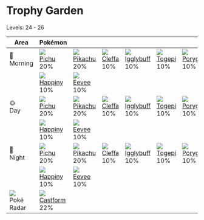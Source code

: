 # Trophy Garden
Levels: 24 - 26

Area                           | Pokémon                          | &nbsp;                           | &nbsp;                           | &nbsp;                           | &nbsp;                           | &nbsp;                           
---                            | ---                              | ---                              | ---                              | ---                              | ---                              | ---                              
🌅<br>Morning                   | ![][172]<br> [Pichu]<br> 20%    | ![][025]<br> [Pikachu]<br> 20%  | ![][173]<br> [Cleffa]<br> 10%   | ![][174]<br> [Igglybuff]<br> 10%| ![][175]<br> [Togepi]<br> 10%   | ![][137]<br> [Porygon]<br> 10%  
&nbsp;                         | ![][440]<br> [Happiny]<br> 10%  | ![][133]<br> [Eevee]<br> 10%    
🌞<br>Day                       | ![][172]<br> [Pichu]<br> 20%    | ![][025]<br> [Pikachu]<br> 20%  | ![][173]<br> [Cleffa]<br> 10%   | ![][174]<br> [Igglybuff]<br> 10%| ![][175]<br> [Togepi]<br> 10%   | ![][137]<br> [Porygon]<br> 10%  
&nbsp;                         | ![][440]<br> [Happiny]<br> 10%  | ![][133]<br> [Eevee]<br> 10%    
🌙<br>Night                     | ![][172]<br> [Pichu]<br> 20%    | ![][025]<br> [Pikachu]<br> 20%  | ![][173]<br> [Cleffa]<br> 10%   | ![][174]<br> [Igglybuff]<br> 10%| ![][175]<br> [Togepi]<br> 10%   | ![][137]<br> [Porygon]<br> 10%  
&nbsp;                         | ![][440]<br> [Happiny]<br> 10%  | ![][133]<br> [Eevee]<br> 10%    
![][poke-radar]<br> Poké Radar | ![][351]<br> [Castform]<br> 22% 


[Pikachu]: /pokemon_changes/025/
[Eevee]: /pokemon_changes/133/
[Porygon]: /pokemon_changes/137/
[Pichu]: /pokemon_changes/172/
[Cleffa]: /pokemon_changes/173/
[Igglybuff]: /pokemon_changes/174/
[Togepi]: /pokemon_changes/175/
[Castform]: /pokemon_changes/351/
[Happiny]: /pokemon_changes/440/
[poke-radar]: /img/items/poke-radar.png
[025]: /img/pokemon/025.png
[133]: /img/pokemon/133.png
[137]: /img/pokemon/137.png
[172]: /img/pokemon/172.png
[173]: /img/pokemon/173.png
[174]: /img/pokemon/174.png
[175]: /img/pokemon/175.png
[351]: /img/pokemon/351.png
[440]: /img/pokemon/440.png
